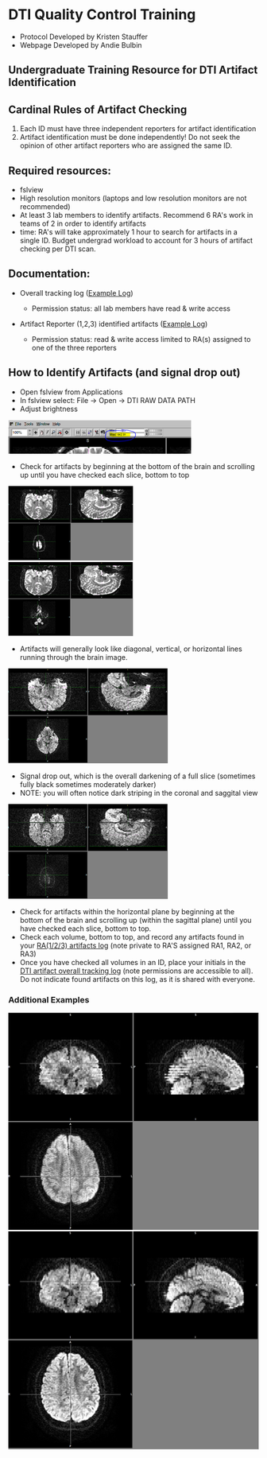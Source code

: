 # DTI Quality Control Training 
- Protocol Developed by Kristen Stauffer
- Webpage Developed by Andie Bulbin

## Undergraduate Training Resource for DTI Artifact Identification

## Cardinal Rules of Artifact Checking
1. Each ID must have three independent reporters for artifact identification
1. Artifact identification must be done independently! Do not seek the opinion of other artifact reporters who are assigned the same ID. 

## Required resources: 
- fslview
- High resolution monitors (laptops and low resolution monitors are not recommended)
- At least 3 lab members to identify artifacts. Recommend 6 RA's work in teams of 2 in order to identify artifacts
- time: RA's will take approximately 1 hour to search for artifacts in a single ID. Budget undergrad workload to account for 3 hours of artifact checking per DTI scan. 

## Documentation: 
- Overall tracking log ([Example Log](https://docs.google.com/spreadsheets/d/e/2PACX-1vSxzCu0iLoKPHfjUIQ4U8b0XRmddBITwl3lmU0p7yyOHU1KJ6huS4SGx6KZfddjeG2HJKbbIGOttc2P/pub?output=xlsx))
    - Permission status: all lab members have read & write access
    
- Artifact Reporter (1,2,3) identified artifacts ([Example Log](https://docs.google.com/spreadsheets/d/e/2PACX-1vR_khA-rgupFDCrYI_BwQ8pNFJB3AxZVUzgOLU1zO9uoOws7NpPhKlzmB8eidODk6oXd4JzEVSYdOxb/pub?output=xlsx))
    - Permission status: read & write access limited to RA(s) assigned to one of the three reporters
    
## How to Identify Artifacts (and signal drop out)
- Open fslview from Applications
- In fslview select: File -> Open -> DTI RAW DATA PATH
- Adjust brightness

![Image](brightness.png)
- Check for artifacts by beginning at the bottom of the brain and scrolling up until you have checked each slice, bottom to top

![Image](artifact1.png) ![Image](artifact2.png)
- Artifacts will generally look like diagonal, vertical, or horizontal lines running through the brain image.

![Image](artifact3.png)
- Signal drop out, which is the overall darkening of a full slice (sometimes fully black sometimes moderately darker)
- NOTE: you will often notice dark striping in the coronal and saggital view

![Image](artifact4.png)
- Check for artifacts within the horizontal plane by beginning at the bottom of the brain and scrolling up (within the sagittal plane)  until you have checked each slice, bottom to top. 
- Check each volume, bottom to top, and record any artifacts found in your [RA(1/2/3) artifacts log](https://docs.google.com/spreadsheets/d/e/2PACX-1vR_khA-rgupFDCrYI_BwQ8pNFJB3AxZVUzgOLU1zO9uoOws7NpPhKlzmB8eidODk6oXd4JzEVSYdOxb/pub?output=xlsx) (note private to RA'S assigned RA1, RA2, or RA3)
- Once you have checked all volumes in an ID, place your initials in the [DTI artifact overall tracking log](https://docs.google.com/spreadsheets/d/e/2PACX-1vSxzCu0iLoKPHfjUIQ4U8b0XRmddBITwl3lmU0p7yyOHU1KJ6huS4SGx6KZfddjeG2HJKbbIGOttc2P/pub?output=xlsx) (note permissions are accessible to all). Do not indicate found artifacts on this log, as it is shared with everyone.

### Additional Examples

![Image](example1artifact.png) 
![Image](example2clean.png)
